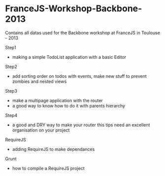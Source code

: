 FranceJS-Workshop-Backbone-2013
===============================

Contains all datas used for the Backbone workshop at FranceJS in Toulouse - 2013

Step1
- making a simple TodoList application with a basic Editor

Step2
- add sorting order on todos with events, make new stuff to prevent zombies and nested views

Step3
- make a multipage application with the router
- a good way to know how to do it with parents hierarchy

Step4
- a good and DRY way to make your router
this tips need an excellent organisation on your project

RequireJS
- adding RequireJS to make dependances

Grunt
- how to compile a RequireJS project